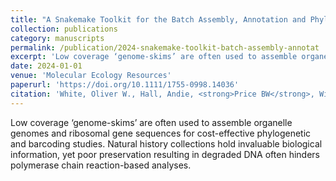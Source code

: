 ```yaml
---
title: "A Snakemake Toolkit for the Batch Assembly, Annotation and Phylogenetic Analysis of Mitochondrial Genomes and Ribosomal Genes From Genome Skims of Museum Collections"
collection: publications
category: manuscripts
permalink: /publication/2024-snakemake-toolkit-batch-assembly-annotat
excerpt: 'Low coverage ‘genome-skims’ are often used to assemble organelle genomes and ribosomal gene sequences for cost-effective phylogenetic and barcoding studies.'
date: 2024-01-01
venue: 'Molecular Ecology Resources'
paperurl: 'https://doi.org/10.1111/1755-0998.14036'
citation: 'White, Oliver W., Hall, Andie, <strong>Price BW</strong>, Williams, Suzanne T., Clark, Matthew D. (2024). &quot;A Snakemake Toolkit for the Batch Assembly, Annotation and Phylogenetic Analysis of Mitochondrial Genomes and Ribosomal Genes From Genome Skims of Museum Collections.&quot; <i>Molecular Ecology Resources</i> 25(1).'
---
```


Low coverage ‘genome-skims’ are often used to assemble organelle genomes and ribosomal gene sequences for cost-effective phylogenetic and barcoding studies.  Natural history collections hold invaluable biological information, yet poor preservation resulting in degraded DNA often hinders polymerase chain reaction-based analyses.
